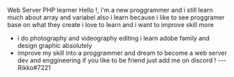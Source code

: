Web Server PHP learner
Hello !, i'm a new proggrammer and i still learn much about array and variabel
also i learn because i like to see proggramer base on what they create i love to learn and i want to improve skill more 
- i do photography and videography editing i learn adobe family and design graphic absolutely
- improve my skill into a proggrammer and dream to become a web server dev and enggineering
if you like to be friend just add me on discord !
--- Rikko#7221

<!---
rikko558/rikko558 is a ✨ special ✨ repository because its `README.md` (this file) appears on your GitHub profile.
You can click the Preview link to take a look at your changes.
--->
